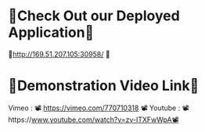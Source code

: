 # 🏮Check Out our Deployed Application🏮 

🚀http://169.51.207.105:30958/ 🚀

# 🏮Demonstration Video Link🏮

Vimeo : 📽️ https://vimeo.com/770710318 📽️
Youtube : 📽️https://www.youtube.com/watch?v=zv-lTXFwWpA📽️

